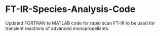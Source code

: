 # FT-IR-Species-Analysis-Code
Updated FORTRAN to MATLAB code for rapid scan FT-IR to be used for transient reactions of advanced monopropellants.
